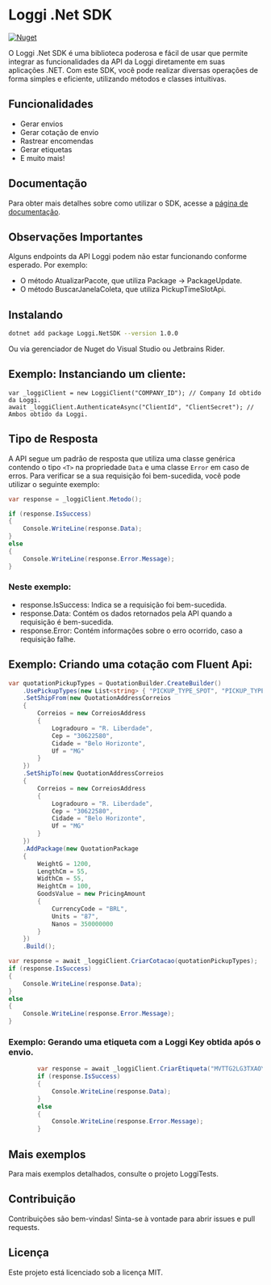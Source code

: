 # Loggi .Net SDK

[![Nuget](https://img.shields.io/nuget/v/Loggi.NETSDK)](https://www.nuget.org/packages/Loggi.NetSDK/)

O Loggi .Net SDK é uma biblioteca poderosa e fácil de usar que permite integrar as funcionalidades da API da Loggi
diretamente em suas aplicações .NET. Com este SDK, você pode realizar diversas operações de forma simples e eficiente,
utilizando métodos e classes intuitivas.

## Funcionalidades

- Gerar envios
- Gerar cotação de envio
- Rastrear encomendas
- Gerar etiquetas
- E muito mais!

## Documentação
Para obter mais detalhes sobre como utilizar o SDK, acesse a [página de documentação](https://juliog516.github.io/Loggi.NetSDK/#/).


## Observações Importantes

Alguns endpoints da API Loggi podem não estar funcionando conforme esperado. Por exemplo:

- O método AtualizarPacote, que utiliza Package -> PackageUpdate.
- O método BuscarJanelaColeta, que utiliza PickupTimeSlotApi.

## Instalando

```sh
dotnet add package Loggi.NetSDK --version 1.0.0
```

Ou via gerenciador de Nuget do Visual Studio ou Jetbrains Rider.

## Exemplo: Instanciando um cliente:

    var _loggiClient = new LoggiClient("COMPANY_ID"); // Company Id obtido da Loggi.
    await _loggiClient.AuthenticateAsync("ClientId", "ClientSecret"); // Ambos obtido da Loggi.

## Tipo de Resposta

A API segue um padrão de resposta que utiliza uma classe genérica contendo o tipo `<T>` na propriedade `Data` e uma
classe `Error` em caso de erros. Para verificar se a sua requisição foi bem-sucedida, você pode utilizar o seguinte
exemplo:

```csharp
var response = _loggiClient.Metodo();

if (response.IsSuccess)
{
    Console.WriteLine(response.Data);
}
else
{
    Console.WriteLine(response.Error.Message);
}
```

### Neste exemplo:

- response.IsSuccess: Indica se a requisição foi bem-sucedida.
- response.Data: Contém os dados retornados pela API quando a requisição é bem-sucedida.
- response.Error: Contém informações sobre o erro ocorrido, caso a requisição falhe.

## Exemplo: Criando uma cotação com Fluent Api:

```csharp
var quotationPickupTypes = QuotationBuilder.CreateBuilder()
    .UsePickupTypes(new List<string> { "PICKUP_TYPE_SPOT", "PICKUP_TYPE_DEDICATED" })
    .SetShipFrom(new QuotationAddressCorreios
    {
        Correios = new CorreiosAddress
        {
            Logradouro = "R. Liberdade",
            Cep = "30622580",
            Cidade = "Belo Horizonte",
            Uf = "MG"
        }
    })
    .SetShipTo(new QuotationAddressCorreios
    {
        Correios = new CorreiosAddress
        {
            Logradouro = "R. Liberdade",
            Cep = "30622580",
            Cidade = "Belo Horizonte",
            Uf = "MG"
        }
    })
    .AddPackage(new QuotationPackage
    {
        WeightG = 1200,
        LengthCm = 55,
        WidthCm = 55,
        HeightCm = 100,
        GoodsValue = new PricingAmount
        {
            CurrencyCode = "BRL",
            Units = "87",
            Nanos = 350000000
        }
    })
    .Build();

var response = await _loggiClient.CriarCotacao(quotationPickupTypes);
if (response.IsSuccess)
{
    Console.WriteLine(response.Data);
}
else
{
    Console.WriteLine(response.Error.Message);
}
```

### Exemplo: Gerando uma etiqueta com a Loggi Key obtida após o envio.

```csharp
        var response = await _loggiClient.CriarEtiqueta("MVTTG2LG3TXAOY3DASIM3WQZT4", LabelLayouts.LayoutA6);
        if (response.IsSuccess)
        {
            Console.WriteLine(response.Data);
        }
        else
        {
            Console.WriteLine(response.Error.Message);
        }
```

## Mais exemplos

Para mais exemplos detalhados, consulte o projeto LoggiTests.

## Contribuição

Contribuições são bem-vindas! Sinta-se à vontade para abrir issues e pull requests.

## Licença

Este projeto está licenciado sob a licença MIT.